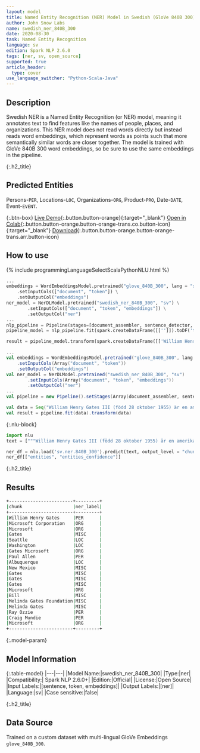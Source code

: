```yaml
---
layout: model
title: Named Entity Recognition (NER) Model in Swedish (GloVe 840B 300)
author: John Snow Labs
name: swedish_ner_840B_300
date: 2020-08-30
task: Named Entity Recognition
language: sv
edition: Spark NLP 2.6.0
tags: [ner, sv, open_source]
supported: true
article_header:
  type: cover
use_language_switcher: "Python-Scala-Java"
---
```


## Description
Swedish NER is a Named Entity Recognition (or NER) model, meaning it annotates text to find features like the names of people, places, and organizations. This NER model does not read words directly but instead reads word embeddings, which represent words as points such that more semantically similar words are closer together. The model is trained with GloVe 840B 300 word embeddings, so be sure to use the same embeddings in the pipeline.

{:.h2_title}
## Predicted Entities 
Persons-`PER`, Locations-`LOC`, Organizations-`ORG`, Product-`PRO`, Date-`DATE`, Event-`EVENT`.


{:.btn-box}
[Live Demo](https://demo.johnsnowlabs.com/public/NER_SV/){:.button.button-orange}{:target="_blank"}
[Open in Colab](https://colab.research.google.com/github/JohnSnowLabs/spark-nlp-workshop/blob/master/tutorials/streamlit_notebooks/NER.ipynb){:.button.button-orange.button-orange-trans.co.button-icon}{:target="_blank"}
[Download](https://s3.amazonaws.com/auxdata.johnsnowlabs.com/public/models/swedish_ner_840B_300_sv_2.6.0_2.4_1598810268072.zip){:.button.button-orange.button-orange-trans.arr.button-icon}

## How to use 

<div class="tabs-box" markdown="1">

{% include programmingLanguageSelectScalaPythonNLU.html %}

```python
...
embeddings = WordEmbeddingsModel.pretrained("glove_840B_300", lang = "xx") \
    .setInputCols(["document", "token"]) \
    .setOutputCol("embeddings")
ner_model = NerDLModel.pretrained("swedish_ner_840B_300", "sv") \
        .setInputCols(["document", "token", "embeddings"]) \
        .setOutputCol("ner")
...        
nlp_pipeline = Pipeline(stages=[document_assembler, sentence_detector, tokenizer, embeddings, ner_model, ner_converter])
pipeline_model = nlp_pipeline.fit(spark.createDataFrame([['']]).toDF('text'))

result = pipeline_model.transform(spark.createDataFrame([['William Henry Gates III (född 28 oktober 1955) är en amerikansk affärsmagnat, mjukvaruutvecklare, investerare och filantrop. Han är mest känd som medgrundare av Microsoft Corporation. Under sin karriär på Microsoft innehade Gates befattningar som styrelseordförande, verkställande direktör (VD), VD och programvaruarkitekt samtidigt som han var den största enskilda aktieägaren fram till maj 2014. Han är en av de mest kända företagarna och pionjärerna inom mikrodatorrevolutionen på 1970- och 1980-talet. Född och uppvuxen i Seattle, Washington, grundade Gates Microsoft tillsammans med barndomsvän Paul Allen 1975 i Albuquerque, New Mexico; det blev vidare världens största datorprogramföretag. Gates ledde företaget som styrelseordförande och VD tills han avgick som VD i januari 2000, men han förblev ordförande och blev chef för programvaruarkitekt. Under slutet av 1990-talet hade Gates kritiserats för sin affärstaktik, som har ansetts konkurrensbegränsande. Detta yttrande har upprätthållits genom många domstolsbeslut. I juni 2006 meddelade Gates att han skulle gå över till en deltidsroll på Microsoft och heltid på Bill & Melinda Gates Foundation, den privata välgörenhetsstiftelsen som han och hans fru, Melinda Gates, grundade 2000. Han överförde gradvis sina uppgifter till Ray Ozzie och Craig Mundie. Han avgick som styrelseordförande i Microsoft i februari 2014 och tillträdde en ny tjänst som teknologrådgivare för att stödja den nyutnämnda VD Satya Nadella.']], ["text"]))
```

```scala
...
val embeddings = WordEmbeddingsModel.pretrained("glove_840B_300", lang = "xx")
    .setInputCols(Array("document", "token"))
    .setOutputCol("embeddings")
val ner_model = NerDLModel.pretrained("swedish_ner_840B_300", "sv")
        .setInputCols(Array("document", "token", "embeddings"))
        .setOutputCol("ner")
...
val pipeline = new Pipeline().setStages(Array(document_assembler, sentence_detector, tokenizer, embeddings, ner_model, ner_converter))

val data = Seq("William Henry Gates III (född 28 oktober 1955) är en amerikansk affärsmagnat, mjukvaruutvecklare, investerare och filantrop. Han är mest känd som medgrundare av Microsoft Corporation. Under sin karriär på Microsoft innehade Gates befattningar som styrelseordförande, verkställande direktör (VD), VD och programvaruarkitekt samtidigt som han var den största enskilda aktieägaren fram till maj 2014. Han är en av de mest kända företagarna och pionjärerna inom mikrodatorrevolutionen på 1970- och 1980-talet. Född och uppvuxen i Seattle, Washington, grundade Gates Microsoft tillsammans med barndomsvän Paul Allen 1975 i Albuquerque, New Mexico; det blev vidare världens största datorprogramföretag. Gates ledde företaget som styrelseordförande och VD tills han avgick som VD i januari 2000, men han förblev ordförande och blev chef för programvaruarkitekt. Under slutet av 1990-talet hade Gates kritiserats för sin affärstaktik, som har ansetts konkurrensbegränsande. Detta yttrande har upprätthållits genom många domstolsbeslut. I juni 2006 meddelade Gates att han skulle gå över till en deltidsroll på Microsoft och heltid på Bill & Melinda Gates Foundation, den privata välgörenhetsstiftelsen som han och hans fru, Melinda Gates, grundade 2000. Han överförde gradvis sina uppgifter till Ray Ozzie och Craig Mundie. Han avgick som styrelseordförande i Microsoft i februari 2014 och tillträdde en ny tjänst som teknologrådgivare för att stödja den nyutnämnda VD Satya Nadella.").toDF("text")
val result = pipeline.fit(data).transform(data)
```

{:.nlu-block}
```python
import nlu
text = ["""William Henry Gates III (född 28 oktober 1955) är en amerikansk affärsmagnat, mjukvaruutvecklare, investerare och filantrop. Han är mest känd som medgrundare av Microsoft Corporation. Under sin karriär på Microsoft innehade Gates befattningar som styrelseordförande, verkställande direktör (VD), VD och programvaruarkitekt samtidigt som han var den största enskilda aktieägaren fram till maj 2014. Han är en av de mest kända företagarna och pionjärerna inom mikrodatorrevolutionen på 1970- och 1980-talet. Född och uppvuxen i Seattle, Washington, grundade Gates Microsoft tillsammans med barndomsvän Paul Allen 1975 i Albuquerque, New Mexico; det blev vidare världens största datorprogramföretag. Gates ledde företaget som styrelseordförande och VD tills han avgick som VD i januari 2000, men han förblev ordförande och blev chef för programvaruarkitekt. Under slutet av 1990-talet hade Gates kritiserats för sin affärstaktik, som har ansetts konkurrensbegränsande. Detta yttrande har upprätthållits genom många domstolsbeslut. I juni 2006 meddelade Gates att han skulle gå över till en deltidsroll på Microsoft och heltid på Bill & Melinda Gates Foundation, den privata välgörenhetsstiftelsen som han och hans fru, Melinda Gates, grundade 2000. Han överförde gradvis sina uppgifter till Ray Ozzie och Craig Mundie. Han avgick som styrelseordförande i Microsoft i februari 2014 och tillträdde en ny tjänst som teknologrådgivare för att stödja den nyutnämnda VD Satya Nadella."""]

ner_df = nlu.load('sv.ner.840B_300').predict(text, output_level = "chunk")
ner_df[["entities", "entities_confidence"]]
```
</div>

{:.h2_title}
## Results

```bash
+------------------------+---------+
|chunk                   |ner_label|
+------------------------+---------+
|William Henry Gates     |PER      |
|Microsoft Corporation   |ORG      |
|Microsoft               |ORG      |
|Gates                   |MISC     |
|Seattle                 |LOC      |
|Washington              |LOC      |
|Gates Microsoft         |ORG      |
|Paul Allen              |PER      |
|Albuquerque             |LOC      |
|New Mexico              |MISC     |
|Gates                   |MISC     |
|Gates                   |MISC     |
|Gates                   |MISC     |
|Microsoft               |ORG      |
|Bill                    |MISC     |
|Melinda Gates Foundation|MISC     |
|Melinda Gates           |MISC     |
|Ray Ozzie               |PER      |
|Craig Mundie            |PER      |
|Microsoft               |ORG      |
+------------------------+---------+
```

{:.model-param}
## Model Information

{:.table-model}
|---|---|
|Model Name:|swedish_ner_840B_300|
|Type:|ner|
|Compatibility:| Spark NLP 2.6.0+|
|Edition:|Official|
|License:|Open Source|
|Input Labels:|[sentence, token, embeddings]|
|Output Labels:|[ner]|
|Language:|sv|
|Case sensitive:|false|

{:.h2_title}
## Data Source
Trained on a custom dataset with multi-lingual GloVe Embeddings ``glove_840B_300``.